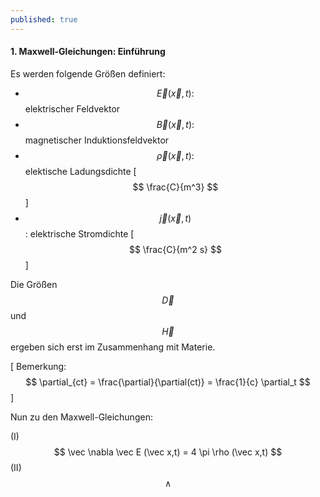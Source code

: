 ```yaml
---
published: true
---
```

#### 1. Maxwell-Gleichungen: Einführung

Es werden folgende Größen definiert:

- $$\vec E(\vec x,t) :$$ elektrischer Feldvektor
- $$\vec B(\vec x,t) :$$ magnetischer Induktionsfeldvektor
- $$\vec \rho(\vec x,t) :$$ elektische Ladungsdichte [ $$ \frac{C}{m^3} $$ ]
- $$\vec j(\vec x,t) $$ : elektrische Stromdichte  [ $$ \frac{C}{m^2 s} $$ ]

Die Größen $$ \vec D $$ und $$ \vec H $$ ergeben sich erst im Zusammenhang mit Materie.

[ Bemerkung: $$ \partial_{ct} = \frac{\partial}{\partial(ct)} = \frac{1}{c} \partial_t $$ ]

Nun zu den Maxwell-Gleichungen:

(I) $$ \vec \nabla \vec E (\vec x,t) = 4 \pi \rho (\vec x,t) $$
(II)$$ \wedge  $$

